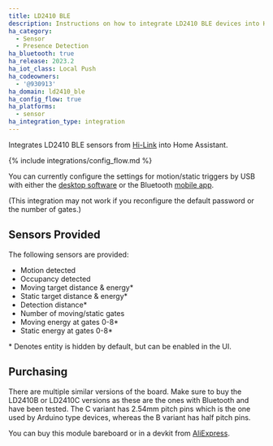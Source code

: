 ```yaml
---
title: LD2410 BLE
description: Instructions on how to integrate LD2410 BLE devices into Home Assistant.
ha_category:
  - Sensor
  - Presence Detection
ha_bluetooth: true
ha_release: 2023.2
ha_iot_class: Local Push
ha_codeowners:
  - '@930913'
ha_domain: ld2410_ble
ha_config_flow: true
ha_platforms:
  - sensor
ha_integration_type: integration
---
```


Integrates LD2410 BLE sensors from [Hi-Link](http://www.hlktech.net/) into Home Assistant.

{% include integrations/config_flow.md %}

You can currently configure the settings for motion/static triggers by USB with either the [desktop software](https://drive.google.com/drive/folders/1p4dhbEJA3YubyIjIIC7wwVsSo8x29Fq-?usp=sharing) or the Bluetooth [mobile app](https://www.pgyer.com/Lq8p).

(This integration may not work if you reconfigure the default password or the number of gates.)

## Sensors Provided

The following sensors are provided:

- Motion detected
- Occupancy detected
- Moving target distance & energy*
- Static target distance & energy*
- Detection distance*
- Number of moving/static gates
- Moving energy at gates 0-8*
- Static energy at gates 0-8*

\* Denotes entity is hidden by default, but can be enabled in the UI.

## Purchasing

<div class='note'>
There are multiple similar versions of the board. Make sure to buy the LD2410B or LD2410C versions as these are the ones with Bluetooth and have been tested. The C variant has 2.54mm pitch pins which is the one used by Arduino type devices, whereas the B variant has half pitch pins.
</div>

You can buy this module bareboard or in a devkit from [AliExpress](https://www.aliexpress.com/item/1005004351593073.html).
